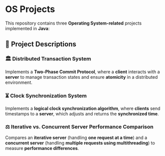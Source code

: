 # OS Projects

This repository contains three **Operating System-related** projects implemented in **Java**:

## 📌 Project Descriptions

### 🏛️ Distributed Transaction System  
Implements a **Two-Phase Commit Protocol**, where a **client** interacts with a **server** to manage transaction states and ensure **atomicity** in a distributed environment.

### ⏳ Clock Synchronization System  
Implements a **logical clock synchronization algorithm**, where **clients** send timestamps to a **server**, which adjusts and returns the **synchronized time**.

### ⚖️ Iterative vs. Concurrent Server Performance Comparison  
Compares an **iterative server** (handling **one request at a time**) and a **concurrent server** (handling **multiple requests using multithreading**) to measure **performance differences**.
